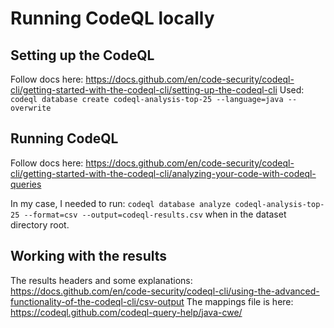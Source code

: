 # Running CodeQL locally

## Setting up the CodeQL
Follow docs here: https://docs.github.com/en/code-security/codeql-cli/getting-started-with-the-codeql-cli/setting-up-the-codeql-cli
Used: `codeql database create codeql-analysis-top-25 --language=java --overwrite`

## Running CodeQL
Follow docs here: https://docs.github.com/en/code-security/codeql-cli/getting-started-with-the-codeql-cli/analyzing-your-code-with-codeql-queries

In my case, I needed to run: `codeql database analyze codeql-analysis-top-25 --format=csv --output=codeql-results.csv`
when in the dataset directory root.

## Working with the results
The results headers and some explanations: https://docs.github.com/en/code-security/codeql-cli/using-the-advanced-functionality-of-the-codeql-cli/csv-output
The mappings file is here: https://codeql.github.com/codeql-query-help/java-cwe/
